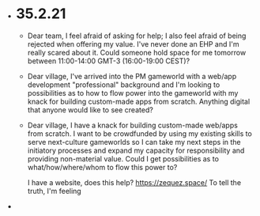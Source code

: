 - # 35.2.21
	- Dear team, I feel afraid of asking for help; I also feel afraid of being rejected when offering my value. I've never done an EHP and I'm really scared about it. Could someone hold space for me tomorrow between 11:00-14:00 GMT-3 (16:00-19:00 CEST)?
	- Dear village, I've arrived into the PM gameworld with a web/app development "professional" background and I'm looking to possibilities as to how to flow power into the gameworld with my knack for building custom-made apps from scratch. Anything digital that anyone would like to see created?
	- Dear village, I have a knack for building custom-made web/apps from scratch. I want to be crowdfunded by using my existing skills to serve next-culture gameworlds so I can take my next steps in the initiatory processes and expand my capacity for responsibility and providing non-material value. Could I get possibilities as to what/how/where/whom to flow this power to?
	  
	  I have a website, does this help? https://zequez.space/
	  To tell the truth, I'm feeling
-